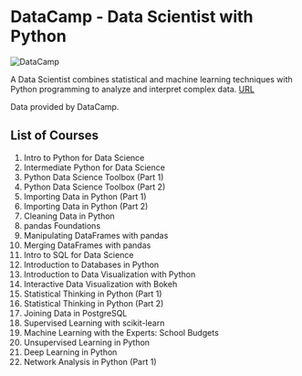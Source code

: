 # DataCamp - Data Scientist with Python

![DataCamp](https://cdn.datacamp.com/main-app/assets/logos/logo-full-filled-white-d3abc0f01268e3c099e91eec99ce5c9403d603ab6bc4c940d2f65f432d4e3be8.svg)


A Data Scientist combines statistical and machine learning techniques with Python programming to analyze and interpret complex data. [URL](https://www.datacamp.com/tracks/data-scientist-with-python "DataCamp's - Career Track - Data Scientist with Python")

Data provided by DataCamp.

## List of Courses

01. Intro to Python for Data Science
02. Intermediate Python for Data Science
03. Python Data Science Toolbox (Part 1)
04. Python Data Science Toolbox (Part 2)
05. Importing Data in Python (Part 1)
06. Importing Data in Python (Part 2)
07. Cleaning Data in Python
08. pandas Foundations
09. Manipulating DataFrames with pandas
10. Merging DataFrames with pandas
11. Intro to SQL for Data Science
12. Introduction to Databases in Python
13. Introduction to Data Visualization with Python
14. Interactive Data Visualization with Bokeh
15. Statistical Thinking in Python (Part 1)
16. Statistical Thinking in Python (Part 2)
17. Joining Data in PostgreSQL
18. Supervised Learning with scikit-learn
19. Machine Learning with the Experts: School Budgets
20. Unsupervised Learning in Python
21. Deep Learning in Python
22. Network Analysis in Python (Part 1)